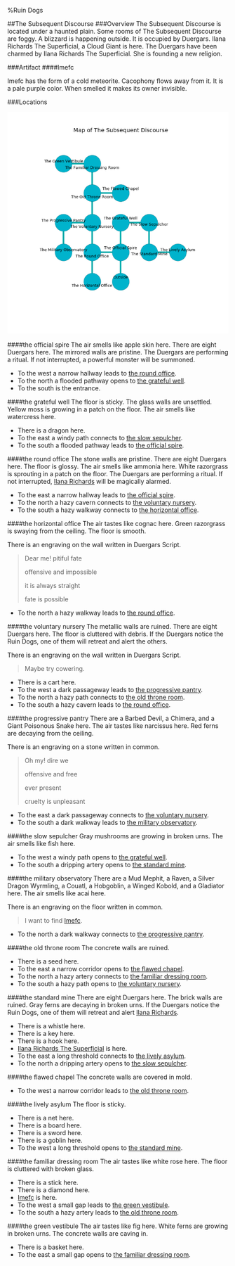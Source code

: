 %Ruin Dogs

##The Subsequent Discourse
###Overview
The Subsequent Discourse is located under a haunted plain. Some rooms of The Subsequent Discourse are foggy. A blizzard is happening outside. It is occupied by Duergars. <a name="Ilana-Richards-The-Superficial"></a>Ilana Richards The Superficial, a Cloud Giant is here. The Duergars have been charmed by Ilana Richards The Superficial. She  is founding a new religion. 



###Artifact
####<a name="Imefc"></a>Imefc


Imefc has the form of a cold meteorite. Cacophony flows away from it. It is a pale purple color. When smelled it makes its owner invisible. 





###Locations


![](../v2/images/The-Subsequent-Discourse.png)

####<a name="the-official-spire"></a>the official spire
The air smells like apple skin here. There are eight Duergars here. The mirrored walls are pristine. The Duergars are performing a ritual. If not interrupted, a powerful monster will be summoned. 



* To the west a narrow hallway leads to [the round office](#the-round-office).
* To the north a flooded pathway opens to [the grateful well](#the-grateful-well).
* To the south is the entrance.


####<a name="the-grateful-well"></a>the grateful well
The floor is sticky. The glass walls are unsettled. Yellow moss is growing in a patch on the floor. The air smells like watercress here. 



* There is a dragon here.
* To the east a windy path connects to [the slow sepulcher](#the-slow-sepulcher).
* To the south a flooded pathway leads to [the official spire](#the-official-spire).


####<a name="the-round-office"></a>the round office
The stone walls are pristine. There are eight Duergars here. The floor is glossy. The air smells like ammonia here. White razorgrass is sprouting in a patch on the floor. The Duergars are performing a ritual. If not interrupted, [Ilana Richards](#Ilana-Richards) will be magically alarmed. 



* To the east a narrow hallway leads to [the official spire](#the-official-spire).
* To the north a hazy cavern connects to [the voluntary nursery](#the-voluntary-nursery).
* To the south a hazy walkway connects to [the horizontal office](#the-horizontal-office).


####<a name="the-horizontal-office"></a>the horizontal office
The air tastes like cognac here. Green razorgrass is swaying from the ceiling. The floor is smooth. 

There is an engraving on the wall written in Duergars Script. 

> Dear me! pitiful fate
>
> offensive and impossible
>
> it is always straight
>
> fate is possible
>


* To the north a hazy walkway leads to [the round office](#the-round-office).


####<a name="the-voluntary-nursery"></a>the voluntary nursery
The metallic walls are ruined. There are eight Duergars here. The floor is cluttered with debris. If the Duergars notice the Ruin Dogs, one of them will retreat and alert the others. 

There is an engraving on the wall written in Duergars Script. 

> Maybe try cowering.
>


* There is a cart here.
* To the west a dark passageway leads to [the progressive pantry](#the-progressive-pantry).
* To the north a hazy path connects to [the old throne room](#the-old-throne-room).
* To the south a hazy cavern leads to [the round office](#the-round-office).


####<a name="the-progressive-pantry"></a>the progressive pantry
There are a Barbed Devil, a Chimera, and a Giant Poisonous Snake here. The air tastes like narcissus here. Red ferns are decaying from the ceiling. 

There is an engraving on a stone written in common. 

> Oh my! dire we
>
> offensive and free
>
> ever present
>
> cruelty is unpleasant
>


* To the east a dark passageway connects to [the voluntary nursery](#the-voluntary-nursery).
* To the south a dark walkway leads to [the military observatory](#the-military-observatory).


####<a name="the-slow-sepulcher"></a>the slow sepulcher
Gray mushrooms are growing in broken urns. The air smells like fish here. 



* To the west a windy path opens to [the grateful well](#the-grateful-well).
* To the south a dripping artery opens to [the standard mine](#the-standard-mine).


####<a name="the-military-observatory"></a>the military observatory
There are a Mud Mephit, a Raven, a Silver Dragon Wyrmling, a Couatl, a Hobgoblin, a Winged Kobold, and a Gladiator here. The air smells like acai here. 

There is an engraving on the floor written in common. 

> I want to find [Imefc](#Imefc).
>


* To the north a dark walkway connects to [the progressive pantry](#the-progressive-pantry).


####<a name="the-old-throne-room"></a>the old throne room
The concrete walls are ruined. 



* There is a seed here.
* To the east a narrow corridor opens to [the flawed chapel](#the-flawed-chapel).
* To the north a hazy artery connects to [the familiar dressing room](#the-familiar-dressing-room).
* To the south a hazy path opens to [the voluntary nursery](#the-voluntary-nursery).


####<a name="the-standard-mine"></a>the standard mine
There are eight Duergars here. The brick walls are ruined. Gray ferns are decaying in broken urns. If the Duergars notice the Ruin Dogs, one of them will retreat and alert [Ilana Richards](#Ilana-Richards). 



* There is a whistle here.
* There is a key here.
* There is a hook here.
* [Ilana Richards The Superficial](#Ilana-Richards-The-Superficial) is here.
* To the east a long threshold connects to [the lively asylum](#the-lively-asylum).
* To the north a dripping artery opens to [the slow sepulcher](#the-slow-sepulcher).


####<a name="the-flawed-chapel"></a>the flawed chapel
The concrete walls are covered in mold. 



* To the west a narrow corridor leads to [the old throne room](#the-old-throne-room).


####<a name="the-lively-asylum"></a>the lively asylum
The floor is sticky. 



* There is a net here.
* There is a board here.
* There is a sword here.
* There is a goblin here.
* To the west a long threshold opens to [the standard mine](#the-standard-mine).


####<a name="the-familiar-dressing-room"></a>the familiar dressing room
The air tastes like white rose here. The floor is cluttered with broken glass. 



* There is a stick here.
* There is a diamond here.
* [Imefc](#Imefc) is here.
* To the west a small gap leads to [the green vestibule](#the-green-vestibule).
* To the south a hazy artery leads to [the old throne room](#the-old-throne-room).


####<a name="the-green-vestibule"></a>the green vestibule
The air tastes like fig here. White ferns are growing in broken urns. The concrete walls are caving in. 



* There is a basket here.
* To the east a small gap opens to [the familiar dressing room](#the-familiar-dressing-room).


